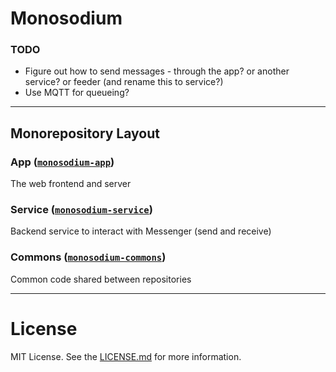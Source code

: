 # Monosodium

### TODO

* Figure out how to send messages - through the app? or another service? or feeder (and rename this to service?)
* Use MQTT for queueing?

---

## Monorepository Layout

### App ([`monosodium-app`](https://github.com/featherbear/monosodium-app/))

The web frontend and server

### Service ([`monosodium-service`](https://github.com/featherbear/monosodium-service/))

Backend service to interact with Messenger (send and receive)

### Commons ([`monosodium-commons`](https://github.com/featherbear/monosodium-commons/))

Common code shared between repositories

---

# License

MIT License. See the [LICENSE.md](./LICENSE.md) for more information.